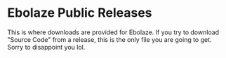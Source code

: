 # Ebolaze Public Releases

This is where downloads are provided for Ebolaze. If you try to download "Source Code" from a release, this is the only file you are going to get. Sorry to disappoint you lol.
 
 
  
 
 

 
 
